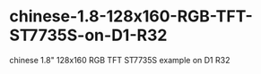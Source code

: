 # chinese-1.8-128x160-RGB-TFT-ST7735S-on-D1-R32
chinese 1.8" 128x160 RGB TFT ST7735S example on D1 R32
